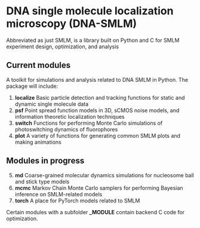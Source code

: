 # DNA single molecule localization microscopy (DNA-SMLM)

Abbreviated as just SMLM, is a library built on Python and C for SMLM experiment design, optimization, and analysis

## Current modules

A toolkit for simulations and analysis related to DNA SMLM in Python. The package will include: 

1. **localize** Basic particle detection and tracking functions for static and dynamic single molecule data
2. **psf** Point spread function models in 3D, sCMOS noise models, and information theoretic localization techniques
3. **switch** Functions for performing Monte Carlo simulations of photoswitching dynamics of fluorophores
4. **plot** A variety of functions for generating common SMLM plots and making animations

## Modules in progress

5. **md** Coarse-grained molecular dynamics simulations for nucleosome ball and stick type models
6. **mcmc** Markov Chain Monte Carlo samplers for performing Bayesian inference on SMLM-related models
7. **torch** A place for PyTorch models related to SMLM

Certain modules with a subfolder **_MODULE** contain backend C code for optimization.
